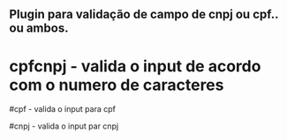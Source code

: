 ## Plugin para validação de campo de cnpj ou cpf.. ou ambos.


# cpfcnpj - valida o input de acordo com o numero de caracteres

#cpf - valida o input para cpf

#cnpj - valida o input par cnpj